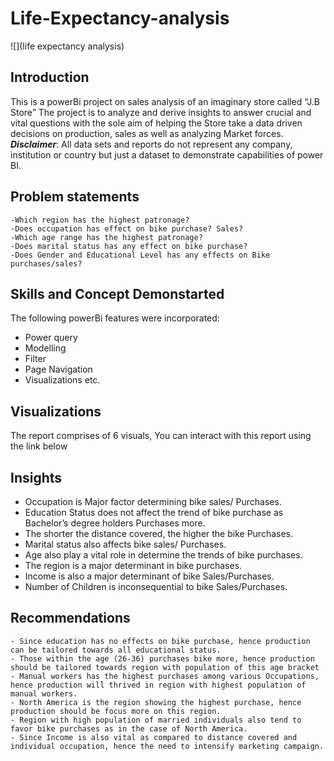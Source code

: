 # Life-Expectancy-analysis
![](life expectancy analysis)
## Introduction
This is a powerBi project on sales analysis of an imaginary store called “J.B Store”
The project is to analyze and derive insights to answer crucial and vital questions with the sole aim of helping the Store take a data driven decisions on production, sales as well as analyzing Market forces.
**_Disclaimer_**: All data sets and reports do not represent any company, institution or country but just a dataset to demonstrate capabilities of power BI.

## Problem statements
	-Which region has the highest patronage?
	-Does occupation has effect on bike purchase? Sales?
	-Which age range has the highest patronage?
	-Does marital status has any effect on bike purchase?
	-Does Gender and Educational Level has any effects on Bike purchases/sales?
  
## Skills and Concept Demonstarted

The following powerBi features were incorporated:
- Power query
- Modelling
- Filter
- Page Navigation
- Visualizations etc.

## Visualizations

The report comprises of 6 visuals, 
You can interact with this report using the link below

## Insights
-	Occupation is Major factor determining bike sales/ Purchases.
- Education Status does not affect the trend of bike purchase as Bachelor’s degree holders Purchases more.
- The shorter the distance covered, the higher the bike Purchases.
- Marital status also affects bike sales/ Purchases.
- Age also play a vital role in determine the trends of bike purchases.
- The region is a major determinant in bike purchases.
- Income is also a major determinant of bike Sales/Purchases.
- Number of Children is inconsequential to bike Sales/Purchases.

## Recommendations
	- Since education has no effects on bike purchase, hence production can be tailored towards all educational status.
	- Those within the age (26-36) purchases bike more, hence production should be tailored towards region with population of this age bracket
	- Manual workers has the highest purchases among various Occupations, hence production will thrived in region with highest population of manual workers.
	- North America is the region showing the highest purchase, hence production should be focus more on this region.
	- Region with high population of married individuals also tend to favor bike purchases as in the case of North America.
	- Since Income is also vital as compared to distance covered and individual occupation, hence the need to intensify marketing campaign.


